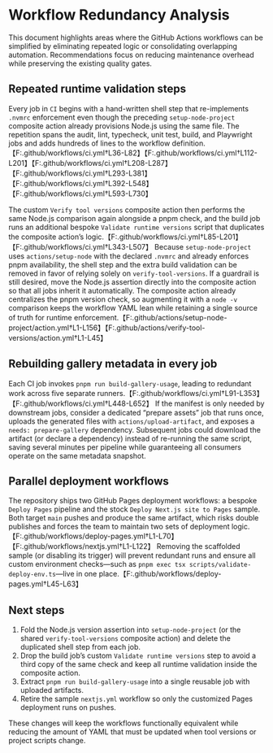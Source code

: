 # Workflow Redundancy Analysis

This document highlights areas where the GitHub Actions workflows can be simplified by eliminating repeated logic or consolidating overlapping automation. Recommendations focus on reducing maintenance overhead while preserving the existing quality gates.

## Repeated runtime validation steps

Every job in `CI` begins with a hand-written shell step that re-implements `.nvmrc` enforcement even though the preceding `setup-node-project` composite action already provisions Node.js using the same file. The repetition spans the audit, lint, typecheck, unit test, build, and Playwright jobs and adds hundreds of lines to the workflow definition.【F:.github/workflows/ci.yml†L36-L82】【F:.github/workflows/ci.yml†L112-L201】【F:.github/workflows/ci.yml†L208-L287】【F:.github/workflows/ci.yml†L293-L381】【F:.github/workflows/ci.yml†L392-L548】【F:.github/workflows/ci.yml†L593-L730】

The custom `Verify tool versions` composite action then performs the same Node.js comparison again alongside a pnpm check, and the build job runs an additional bespoke `Validate runtime versions` script that duplicates the composite action’s logic.【F:.github/workflows/ci.yml†L85-L201】【F:.github/workflows/ci.yml†L343-L507】 Because `setup-node-project` uses `actions/setup-node` with the declared `.nvmrc` and already enforces pnpm availability, the shell step and the extra build validation can be removed in favor of relying solely on `verify-tool-versions`. If a guardrail is still desired, move the Node.js assertion directly into the composite action so that all jobs inherit it automatically. The composite action already centralizes the pnpm version check, so augmenting it with a `node -v` comparison keeps the workflow YAML lean while retaining a single source of truth for runtime enforcement.【F:.github/actions/setup-node-project/action.yml†L1-L156】【F:.github/actions/verify-tool-versions/action.yml†L1-L45】

## Rebuilding gallery metadata in every job

Each CI job invokes `pnpm run build-gallery-usage`, leading to redundant work across five separate runners.【F:.github/workflows/ci.yml†L91-L353】【F:.github/workflows/ci.yml†L448-L652】 If the manifest is only needed by downstream jobs, consider a dedicated “prepare assets” job that runs once, uploads the generated files with `actions/upload-artifact`, and exposes a `needs: prepare-gallery` dependency. Subsequent jobs could download the artifact (or declare a dependency) instead of re-running the same script, saving several minutes per pipeline while guaranteeing all consumers operate on the same metadata snapshot.

## Parallel deployment workflows

The repository ships two GitHub Pages deployment workflows: a bespoke `Deploy Pages` pipeline and the stock `Deploy Next.js site to Pages` sample. Both target `main` pushes and produce the same artifact, which risks double publishes and forces the team to maintain two sets of deployment logic.【F:.github/workflows/deploy-pages.yml†L1-L70】【F:.github/workflows/nextjs.yml†L1-L122】 Removing the scaffolded sample (or disabling its trigger) will prevent redundant runs and ensure all custom environment checks—such as `pnpm exec tsx scripts/validate-deploy-env.ts`—live in one place.【F:.github/workflows/deploy-pages.yml†L45-L63】

## Next steps

1. Fold the Node.js version assertion into `setup-node-project` (or the shared `verify-tool-versions` composite action) and delete the duplicated shell step from each job.
2. Drop the build job’s custom `Validate runtime versions` step to avoid a third copy of the same check and keep all runtime validation inside the composite action.
3. Extract `pnpm run build-gallery-usage` into a single reusable job with uploaded artifacts.
4. Retire the sample `nextjs.yml` workflow so only the customized Pages deployment runs on pushes.

These changes will keep the workflows functionally equivalent while reducing the amount of YAML that must be updated when tool versions or project scripts change.

